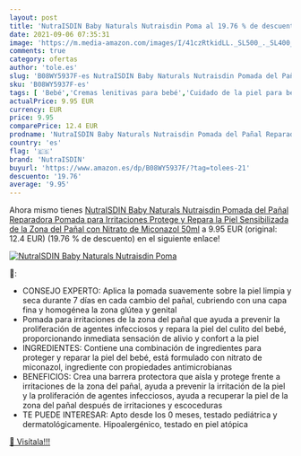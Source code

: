 ```yaml
---
layout: post
title: 'NutraISDIN Baby Naturals Nutraisdin Poma al 19.76 % de descuento'
date: 2021-09-06 07:35:31
image: 'https://m.media-amazon.com/images/I/41czRtkidLL._SL500_._SL400_.jpg'
comments: true
category: ofertas
author: 'tole.es'
slug: 'B08WY5937F-es NutraISDIN Baby Naturals Nutraisdin Pomada del Pañal...'
sku: 'B08WY5937F-es'
tags: [ 'Bebé','Cremas lenitivas para bebé','Cuidado de la piel para bebé','Higiene y cuidado','nutraisdin','pañal', ]
actualPrice: 9.95 EUR
currency: EUR
price: 9.95
comparePrice: 12.4 EUR
prodname: 'NutraISDIN Baby Naturals Nutraisdin Pomada del Pañal Reparadora  Pomada para Irritaciones  Protege y Repara la Piel Sensibilizada de la Zona del Pañal  con Nitrato de Miconazol  50ml'
country: 'es'
flag: '🇪🇸'
brand: 'NutraISDIN'
buyurl: 'https://www.amazon.es/dp/B08WY5937F/?tag=tolees-21'
descuento: '19.76'
average: '9.95'
---
```


Ahora mismo tienes [NutraISDIN Baby Naturals Nutraisdin Pomada del Pañal Reparadora  Pomada para Irritaciones  Protege y Repara la Piel Sensibilizada de la Zona del Pañal  con Nitrato de Miconazol  50ml](https://www.amazon.es/dp/B08WY5937F/?tag=tolees-21) a 9.95 EUR (original: 12.4 EUR) (19.76 %  de descuento) en el siguiente enlace!

[![NutraISDIN Baby Naturals Nutraisdin Poma](https://m.media-amazon.com/images/I/41czRtkidLL._SL500_._SL400_.jpg)](https://www.amazon.es/dp/B08WY5937F/?tag=tolees-21)

🔎:

- CONSEJO EXPERTO: Aplica la pomada suavemente sobre la piel limpia y seca durante 7 días en cada cambio del pañal, cubriendo con una capa fina y homogénea la zona glútea y genital
- Pomada para irritaciones de la zona del pañal que ayuda a prevenir la proliferación de agentes infecciosos y repara la piel del culito del bebé, proporcionando inmediata sensación de alivio y confort a la piel
- INGREDIENTES: Contiene una combinación de ingredientes para proteger y reparar la piel del bebé, está formulado con nitrato de miconazol, ingrediente con propiedades antimicrobianas
- BENEFICIOS: Crea una barrera protectora que aísla y protege frente a irritaciones de la zona del pañal, ayuda a prevenir la irritación de la piel y la proliferación de agentes infecciosos, ayuda a recuperar la piel de la zona del pañal después de irritaciones y escoceduras
- TE PUEDE INTERESAR: Apto desde los 0 meses, testado pediátrica y dermatológicamente. Hipoalergénico, testado en piel atópica

[🛒 Visítala!!!](https://www.amazon.es/dp/B08WY5937F/?tag=tolees-21)
